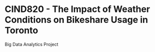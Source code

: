 # CIND820 - The Impact of Weather Conditions on Bikeshare Usage in Toronto 
Big Data Analytics Project
